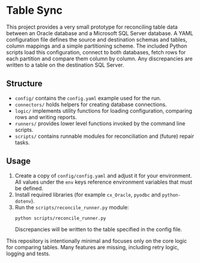 # Table Sync

This project provides a very small prototype for reconciling table data
between an Oracle database and a Microsoft SQL Server database. A YAML
configuration file defines the source and destination schemas and tables,
column mappings and a simple partitioning scheme. The included Python scripts
load this configuration, connect to both databases, fetch rows for each
partition and compare them column by column. Any discrepancies are
written to a table on the destination SQL Server.

## Structure

- `config/` contains the `config.yaml` example used for the run.
- `connectors/` holds helpers for creating database connections.
- `logic/` implements utility functions for loading configuration,
  comparing rows and writing reports.
- `runners/` provides lower level functions invoked by the command line
  scripts.
- `scripts/` contains runnable modules for reconciliation and (future)
  repair tasks.

## Usage

1. Create a copy of `config/config.yaml` and adjust it for your
   environment. All values under the `env` keys reference environment
   variables that must be defined.
2. Install required libraries (for example `cx_Oracle`, `pyodbc` and
   `python-dotenv`).
3. Run the `scripts/reconcile_runner.py` module:
   ```bash
   python scripts/reconcile_runner.py
   ```
   Discrepancies will be written to the table specified in the config
   file.

This repository is intentionally minimal and focuses only on the core
logic for comparing tables. Many features are missing, including retry
logic, logging and tests.

